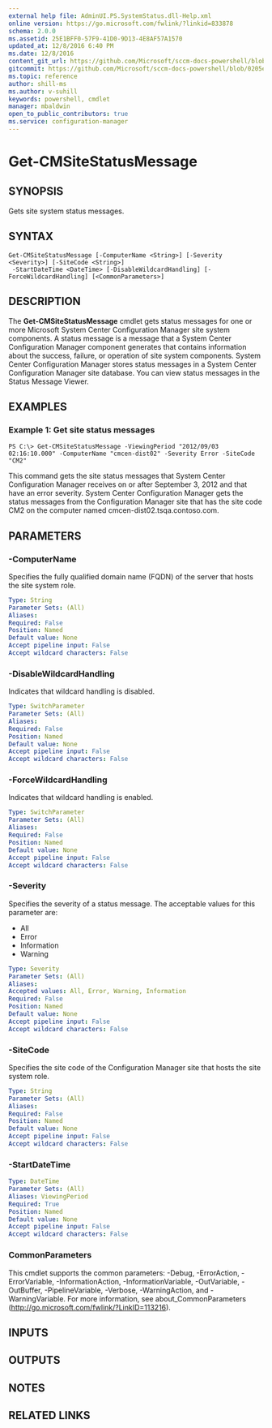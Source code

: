 ```yaml
---
external help file: AdminUI.PS.SystemStatus.dll-Help.xml
online version: https://go.microsoft.com/fwlink/?linkid=833878
schema: 2.0.0
ms.assetid: 25E1BFF0-57F9-41D0-9D13-4E8AF57A1570
updated_at: 12/8/2016 6:40 PM
ms.date: 12/8/2016
content_git_url: https://github.com/Microsoft/sccm-docs-powershell/blob/live/sccm-cmdlets/ConfigurationManager/vlatest/Get-CMSiteStatusMessage.md
gitcommit: https://github.com/Microsoft/sccm-docs-powershell/blob/0205e569abecf1b4e1b2b342947b87a3691b29a5/sccm-cmdlets/ConfigurationManager/vlatest/Get-CMSiteStatusMessage.md
ms.topic: reference
author: shill-ms
ms.author: v-suhill
keywords: powershell, cmdlet
manager: mbaldwin
open_to_public_contributors: true
ms.service: configuration-manager
---
```


# Get-CMSiteStatusMessage

## SYNOPSIS
Gets site system status messages.

## SYNTAX

```
Get-CMSiteStatusMessage [-ComputerName <String>] [-Severity <Severity>] [-SiteCode <String>]
 -StartDateTime <DateTime> [-DisableWildcardHandling] [-ForceWildcardHandling] [<CommonParameters>]
```

## DESCRIPTION
The **Get-CMSiteStatusMessage** cmdlet gets status messages for one or more Microsoft System Center Configuration Manager site system components.
A status message is a message that a System Center Configuration Manager component generates that contains information about the success, failure, or operation of site system components.
System Center Configuration Manager stores status messages in a System Center Configuration Manager site database.
You can view status messages in the Status Message Viewer.

## EXAMPLES

### Example 1: Get site status messages
```
PS C:\> Get-CMSiteStatusMessage -ViewingPeriod "2012/09/03 02:16:10.000" -ComputerName "cmcen-dist02" -Severity Error -SiteCode "CM2"
```

This command gets the site status messages that System Center Configuration Manager receives on or after September 3, 2012 and that have an error severity.
System Center Configuration Manager gets the status messages from the Configuration Manager site that has the site code CM2 on the computer named cmcen-dist02.tsqa.contoso.com.

## PARAMETERS

### -ComputerName
Specifies the fully qualified domain name (FQDN) of the server that hosts the site system role.

```yaml
Type: String
Parameter Sets: (All)
Aliases: 
Required: False
Position: Named
Default value: None
Accept pipeline input: False
Accept wildcard characters: False
```

### -DisableWildcardHandling
Indicates that wildcard handling is disabled.

```yaml
Type: SwitchParameter
Parameter Sets: (All)
Aliases: 
Required: False
Position: Named
Default value: None
Accept pipeline input: False
Accept wildcard characters: False
```

### -ForceWildcardHandling
Indicates that wildcard handling is enabled.

```yaml
Type: SwitchParameter
Parameter Sets: (All)
Aliases: 
Required: False
Position: Named
Default value: None
Accept pipeline input: False
Accept wildcard characters: False
```

### -Severity
Specifies the severity of a status message.
The acceptable values for this parameter are:

- All
- Error
- Information
- Warning

```yaml
Type: Severity
Parameter Sets: (All)
Aliases: 
Accepted values: All, Error, Warning, Information
Required: False
Position: Named
Default value: None
Accept pipeline input: False
Accept wildcard characters: False
```

### -SiteCode
Specifies the site code of the Configuration Manager site that hosts the site system role.

```yaml
Type: String
Parameter Sets: (All)
Aliases: 
Required: False
Position: Named
Default value: None
Accept pipeline input: False
Accept wildcard characters: False
```

### -StartDateTime


```yaml
Type: DateTime
Parameter Sets: (All)
Aliases: ViewingPeriod
Required: True
Position: Named
Default value: None
Accept pipeline input: False
Accept wildcard characters: False
```

### CommonParameters
This cmdlet supports the common parameters: -Debug, -ErrorAction, -ErrorVariable, -InformationAction, -InformationVariable, -OutVariable, -OutBuffer, -PipelineVariable, -Verbose, -WarningAction, and -WarningVariable. For more information, see about_CommonParameters (http://go.microsoft.com/fwlink/?LinkID=113216).

## INPUTS

## OUTPUTS

## NOTES

## RELATED LINKS


